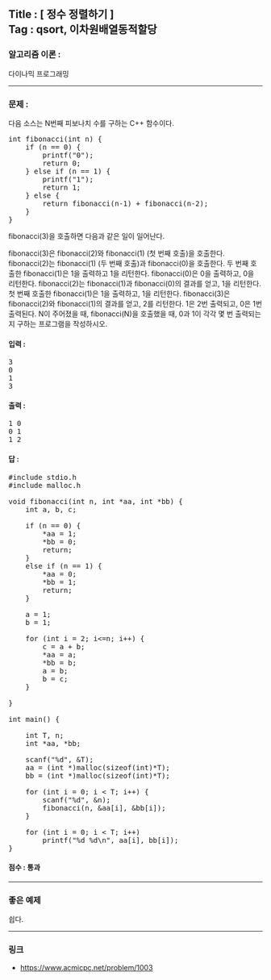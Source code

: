 
## Title : [ 정수 정렬하기 ] <br/> Tag : qsort, 이차원배열동적할당

### 알고리즘 이론 :
다이나믹 프로그래밍

<hr>

### 문제 :
다음 소스는 N번째 피보나치 수를 구하는 C++ 함수이다.

<pre>
int fibonacci(int n) {
    if (n == 0) {
        printf("0");
        return 0;
    } else if (n == 1) {
        printf("1");
        return 1;
    } else {
        return fibonacci(n‐1) + fibonacci(n‐2);
    }
}
</pre>

fibonacci(3)을 호출하면 다음과 같은 일이 일어난다.

fibonacci(3)은 fibonacci(2)와 fibonacci(1) (첫 번째 호출)을 호출한다.
fibonacci(2)는 fibonacci(1) (두 번째 호출)과 fibonacci(0)을 호출한다.
두 번째 호출한 fibonacci(1)은 1을 출력하고 1을 리턴한다.
fibonacci(0)은 0을 출력하고, 0을 리턴한다.
fibonacci(2)는 fibonacci(1)과 fibonacci(0)의 결과를 얻고, 1을 리턴한다.
첫 번째 호출한 fibonacci(1)은 1을 출력하고, 1을 리턴한다.
fibonacci(3)은 fibonacci(2)와 fibonacci(1)의 결과를 얻고, 2를 리턴한다.
1은 2번 출력되고, 0은 1번 출력된다. N이 주어졌을 때, fibonacci(N)을 호출했을 때, 0과 1이 각각 몇 번 출력되는지 구하는 프로그램을 작성하시오.


#### 입력 :
<pre>
3
0
1
3
</pre>

#### 출력 :
<pre>
1 0
0 1
1 2
</pre>

#### 답 :

<pre>
#include stdio.h
#include malloc.h

void fibonacci(int n, int *aa, int *bb) {
	int a, b, c;

	if (n == 0) {
		*aa = 1;
		*bb = 0;
		return;
	}
	else if (n == 1) {
		*aa = 0;
		*bb = 1;
		return;
	}

	a = 1;
	b = 1;

	for (int i = 2; i<=n; i++) {
		c = a + b;
		*aa = a;
		*bb = b;
		a = b;
		b = c;
	}

}

int main() {

	int T, n;
	int *aa, *bb;

	scanf("%d", &T);
	aa = (int *)malloc(sizeof(int)*T);
	bb = (int *)malloc(sizeof(int)*T);

	for (int i = 0; i < T; i++) {
		scanf("%d", &n);
		fibonacci(n, &aa[i], &bb[i]);
	}

	for (int i = 0; i < T; i++)
		printf("%d %d\n", aa[i], bb[i]);
}
</pre>

#### 점수 : 통과

<hr>


### 좋은 예제
쉽다.

<hr>

### 링크
* <https://www.acmicpc.net/problem/1003>
